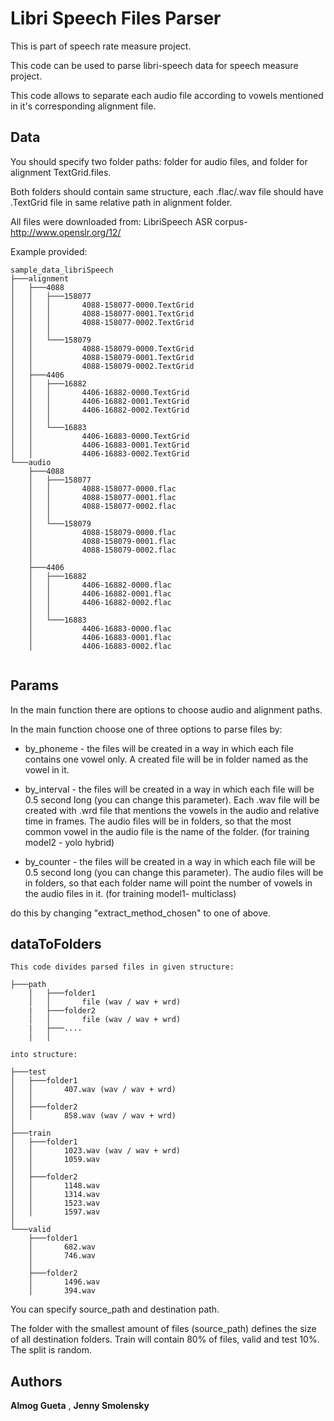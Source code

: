 # Libri Speech Files Parser

This is part of speech rate measure project.

This code can be used to parse libri-speech data for speech measure project.

This code allows to separate each audio file according to vowels mentioned in it's
corresponding alignment file.


## Data

You should specify two folder paths: folder for audio files, and folder for alignment
TextGrid.files.

Both folders should contain same structure, each .flac/.wav file should have
.TextGrid file in same relative path in alignment folder.


All files were downloaded from: LibriSpeech ASR corpus- http://www.openslr.org/12/

Example provided: 
```
sample_data_libriSpeech
├───alignment
│   ├───4088
│   │   ├───158077
│   │   │       4088-158077-0000.TextGrid
│   │   │       4088-158077-0001.TextGrid
│   │   │       4088-158077-0002.TextGrid
│   │   │
│   │   └───158079
│   │           4088-158079-0000.TextGrid
│   │           4088-158079-0001.TextGrid
│   │           4088-158079-0002.TextGrid
│   ├───4406
│   │   ├───16882
│   │   │       4406-16882-0000.TextGrid
│   │   │       4406-16882-0001.TextGrid
│   │   │       4406-16882-0002.TextGrid
│   │   │
│   │   └───16883
│   │           4406-16883-0000.TextGrid
│   │           4406-16883-0001.TextGrid
│   │           4406-16883-0002.TextGrid
└───audio
    ├───4088
    │   ├───158077
    │   │       4088-158077-0000.flac
    │   │       4088-158077-0001.flac
    │   │       4088-158077-0002.flac
    │   │
    │   └───158079
    │           4088-158079-0000.flac
    │           4088-158079-0001.flac
    │           4088-158079-0002.flac
    │
    ├───4406
    │   ├───16882
    │   │       4406-16882-0000.flac
    │   │       4406-16882-0001.flac
    │   │       4406-16882-0002.flac
    │   │
    │   └───16883
    │           4406-16883-0000.flac
    │           4406-16883-0001.flac
    │           4406-16883-0002.flac


```

## Params

In the main function there are options to choose audio and alignment paths.

In the main function choose one of three options to parse files by:

* by_phoneme -  the files will be created in a way in which each file contains
	one vowel only.
	A created file will be in folder named as the vowel in it.

* by_interval - the files will be created in a way in which each file will be 
	0.5 second long (you can change this parameter).
	Each .wav file will be created with .wrd file that mentions the vowels in the audio
	and relative time in frames. 
	The audio files will be in folders, so that the most common vowel in the audio file 
	is the name of the folder.
	(for training model2 - yolo hybrid)
	
* by_counter -  the files will be created in a way in which each file will be 
	0.5 second long (you can change this parameter).
	The audio files will be in folders, so that each folder name will point the number
	of vowels in the audio files in it.
	(for training model1- multiclass)


do this by changing "extract_method_chosen" to one of above.

## dataToFolders
```
This code divides parsed files in given structure:

├───path
    │   ├───folder1
    │   │       file (wav / wav + wrd)	
    |   ├───folder2
    │   │       file (wav / wav + wrd)
    |   ├───....
    │   │       

into structure:

├───test
│   ├───folder1
│   │       407.wav (wav / wav + wrd)	
│   │
│   ├───folder2
│   │       858.wav (wav / wav + wrd)	
│
├───train
│   ├───folder1
│   │       1023.wav (wav / wav + wrd)	
│   │       1059.wav
│   │
│   ├───folder2
│   │       1148.wav
│   │       1314.wav
│   │       1523.wav
│   │       1597.wav
│
└───valid
    ├───folder1
    │       682.wav
    │       746.wav
    │
    ├───folder2
    │       1496.wav
    │       394.wav
```
You can specify source_path and destination path.

The folder with the smallest amount of files (source_path) defines the size of
all destination folders. 
Train will contain 80% of files, valid and test 10%.
The split is random.

## Authors

**Almog Gueta** ,  **Jenny Smolensky** 

